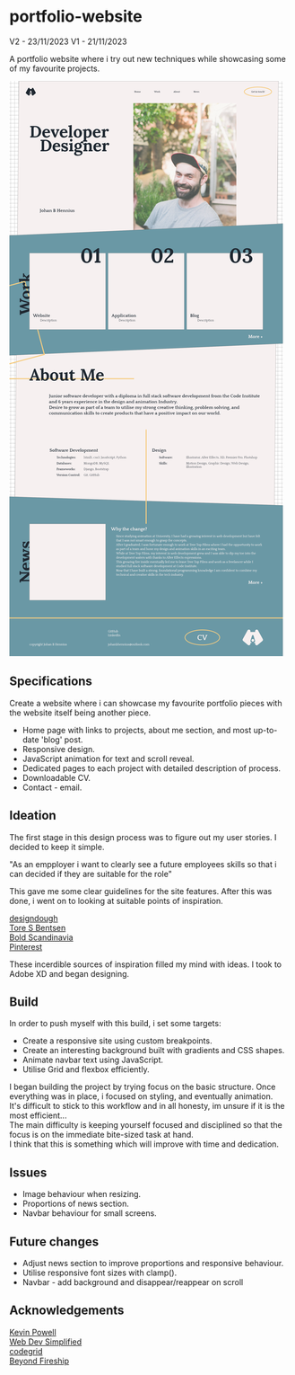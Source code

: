 # portfolio-website

V2 - 23/11/2023
V1 - 21/11/2023

A portfolio website where i try out new techniques while showcasing some of my favourite projects. 


![Image of initial website design](assets/images/site-design.png)  

## Specifications

Create a website where i can showcase my favourite portfolio pieces with the website itself being another piece.

- Home page with links to projects, about me section, and most up-to-date 'blog' post. 
- Responsive design. 
- JavaScript animation for text and scroll reveal.
- Dedicated pages to each project with detailed description of process.
- Downloadable CV.
- Contact - email.


## Ideation

The first stage in this design process was to figure out my user stories. I decided to keep it simple.

"As an empployer i want to clearly see a future employees skills so that i can decided if they are suitable for the role"

This gave me some clear guidelines for the site features. After this was done, i went on to  looking at suitable points of inspiration. 

[designdough](https://designdough.co.uk/)  
[Tore S Bentsen](https://www.torebentsen.com/)  
[Bold Scandinavia](https://www.boldscandinavia.com/)  
[Pinterest](https://www.pinterest.co.uk/johanbhennius/web-dev/)  

These incerdible sources of inspiration filled my mind with ideas. I took to Adobe XD and began designing.

## Build

In order to push myself with this build, i set some targets:

- Create a responsive site using custom breakpoints.
- Create an interesting background built with gradients and CSS shapes.
- Animate navbar text using JavaScript.
- Utilise Grid and flexbox efficiently.

I began building the project by trying focus on the basic structure. Once everything was in place, i focused on styling, and eventually animation.   
It's difficult to stick to this workflow and in all honesty, im unsure if it is the most efficient...   
The main difficulty is keeping yourself focused and disciplined so that the focus is on the immediate bite-sized task at hand.   
I think that this is something which will improve with time and dedication. 

## Issues

- Image behaviour when resizing.
- Proportions of news section.
- Navbar behaviour for small screens.

## Future changes

- Adjust news section to improve proportions and responsive behaviour.
- Utilise responsive font sizes with clamp().
- Navbar - add background and disappear/reappear on scroll 

## Acknowledgements

[Kevin Powell](https://www.youtube.com/@KevinPowell)  
[Web Dev Simplified](https://www.youtube.com/@WebDevSimplified)  
[codegrid](https://www.youtube.com/@codegrid)  
[Beyond Fireship](https://www.youtube.com/@beyondfireship)  
